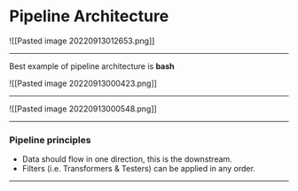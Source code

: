 # Pipeline Architecture
![[Pasted image 20220913012653.png]]

___
Best example of pipeline architecture is **bash**

![[Pasted image 20220913000423.png]]

___
![[Pasted image 20220913000548.png]]

___
### Pipeline principles
- Data should flow in one direction, this is the downstream.
- Filters (i.e. Transformers & Testers) can be applied in any order.

___
